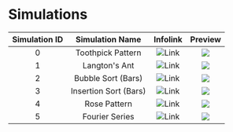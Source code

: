 # Simulations

| Simulation ID |  Simulation Name  | Infolink | Preview |
| :-----------: | :---------------: | :------: | :-----: |
|       0       | Toothpick Pattern | ![Link](https://en.wikipedia.org/wiki/Toothpick_sequence) | ![](https://github.com/cod-ed/simulate/blob/master/images/ToothpickPattern.gif) |
|       1       |   Langton's Ant   | ![Link](https://en.wikipedia.org/wiki/Langton%27s_ant) | ![](https://github.com/cod-ed/simulate/blob/master/images/LangtonsAnt.gif) |
|       2       | Bubble Sort (Bars) | ![Link](https://en.wikipedia.org/wiki/Bubble_sort) | ![](https://github.com/cod-ed/simulate/blob/master/images/Bubblesort.gif) |
|       3       | Insertion Sort (Bars) | ![Link](https://en.wikipedia.org/wiki/Insertion_sort) | ![](https://github.com/cod-ed/simulate/blob/master/images/InsertionSort.gif) |
|       4       | Rose Pattern | ![Link](https://en.wikipedia.org/wiki/Rose_(mathematics)) | ![](https://github.com/cod-ed/simulate/blob/master/images/RosePattern.gif) |
|       5       | Fourier Series | ![Link](https://en.wikipedia.org/wiki/Fourier_series) | ![](https://github.com/cod-ed/simulate/blob/master/images/Fourier.gif) |
